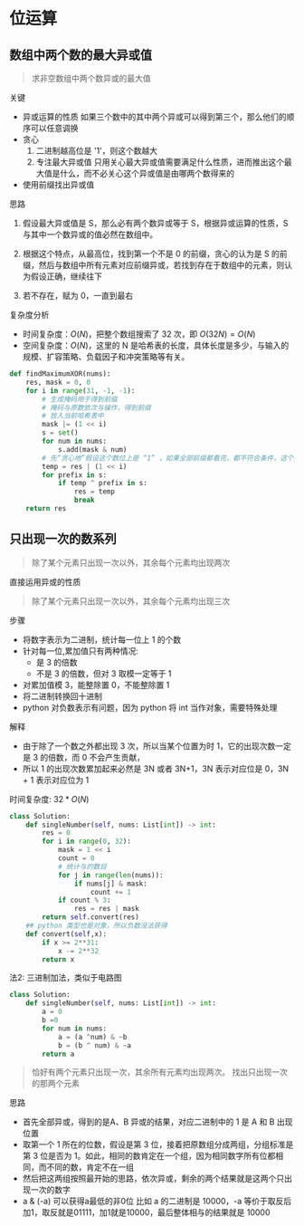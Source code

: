 # 位运算

## 数组中两个数的最大异或值

> 求非空数组中两个数异或的最大值

关键

- 异或运算的性质
  如果三个数中的其中两个异或可以得到第三个，那么他们的顺序可以任意调换
- 贪心
  1. 二进制越高位是 '1'，则这个数越大
  2. 专注最大异或值
    只用关心最大异或值需要满足什么性质，进而推出这个最大值是什么，而不必关心这个异或值是由哪两个数得来的
- 使用前缀找出异或值

思路

1. 假设最大异或值是 S，那么必有两个数异或等于 S，根据异或运算的性质，S 与其中一个数异或的值必然在数组中。

2. 根据这个特点，从最高位，找到第一个不是 0 的前缀，贪心的认为是 S 的前缀，然后与数组中所有元素对应前缀异或，若找到存在于数组中的元素，则认为假设正确，继续往下

3. 若不存在，赋为 0，一直到最右

复杂度分析

- 时间复杂度：$O(N)$，把整个数组搜索了 32 次，即 $O(32N) = O(N)$
- 空间复杂度：$O(N)$，这里的 N 是哈希表的长度，具体长度是多少，与输入的规模、扩容策略、负载因子和冲突策略等有关。

```python
def findMaximumXOR(nums):
    res, mask = 0, 0
    for i in range(31, -1, -1):
        # 生成掩码用于得到前缀
        # 掩码与原数依次与操作，得到前缀
        # 放入当前哈希表中
        mask |= (1 << i)
        s = set()
        for num in nums:
            s.add(mask & num)
        # 先“贪心地”假设这个数位上是 “1” ，如果全部前缀都看完，都不符合条件，这个数位上就是 “0”
        temp = res | (1 << i)
        for prefix in s:
            if temp ^ prefix in s:
                res = temp
                break
    return res
```

## 只出现一次的数系列

> 除了某个元素只出现一次以外，其余每个元素均出现两次

直接运用异或的性质

> 除了某个元素只出现一次以外，其余每个元素均出现三次

步骤

- 将数字表示为二进制，统计每一位上 1 的个数
- 针对每一位,累加值只有两种情况:
  - 是 3 的倍数
  - 不是 3 的倍数，但对 3 取模一定等于 1
- 对累加值模 3，能整除置 0，不能整除置 1
- 将二进制转换回十进制
- python 对负数表示有问题，因为 python 将 int 当作对象，需要特殊处理

解释

- 由于除了一个数之外都出现 3 次，所以当某个位置为时 1，它的出现次数一定是 3 的倍数，而 0 不会产生贡献，
- 所以 1 的出现次数累加起来必然是 3N 或者 3N+1，3N 表示对应位是 0，3N + 1 表示对应位为 1

时间复杂度: $32 * O(N)$

```python
class Solution:
    def singleNumber(self, nums: List[int]) -> int:
        res = 0
        for i in range(0, 32):
            mask = 1 << i
            count = 0
            # 统计与的数目
            for j in range(len(nums)):
                if nums[j] & mask:
                    count += 1
            if count % 3:
                res = res | mask
        return self.convert(res)
    ## python 类型也是对象，所以负数没法获得
    def convert(self,x):
        if x >= 2**31:
            x -= 2**32
        return x
```

法2: 三进制加法，类似于电路图

```python
class Solution:
    def singleNumber(self, nums: List[int]) -> int:
        a = 0
        b =0
        for num in nums:
            a = (a ^num) & ~b
            b = (b ^ num) & ~a
        return a
```

> 恰好有两个元素只出现一次，其余所有元素均出现两次。 找出只出现一次的那两个元素

思路

- 首先全部异或，得到的是A、B 异或的结果，对应二进制中的 1 是 A 和 B 出现位置
- 取第一个 1 所在的位数，假设是第 3 位，接着把原数组分成两组，分组标准是第 3 位是否为 1。如此，相同的数肯定在一个组，因为相同数字所有位都相同，而不同的数，肯定不在一组
- 然后把这两组按照最开始的思路，依次异或，剩余的两个结果就是这两个只出现一次的数字
- a & (-a) 可以获得a最低的非0位
  比如 a 的二进制是 10000，-a 等价于取反后加1，取反就是01111，加1就是10000，最后整体相与的结果就是 10000

